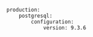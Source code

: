 <!-- usedin: [ _includes/_inlines/Tutorials/common/2044-02-13-pg-replication-version] - layout:code post: 2044-02-13-pg-replication-version_when-you-initiate-replica -->

```
production:
    postgresql:
        configuration:
            version: 9.3.6
```
